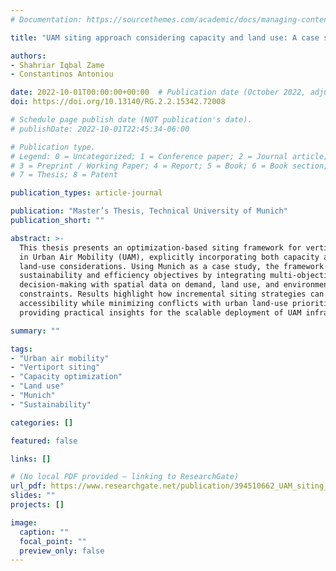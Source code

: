 ```yaml
---
# Documentation: https://sourcethemes.com/academic/docs/managing-content/

title: "UAM siting approach considering capacity and land use: A case study of Munich"

authors:
- Shahriar Iqbal Zame
- Constantinos Antoniou

date: 2022-10-01T00:00:00+00:00  # Publication date (October 2022, adjust if needed)
doi: https://doi.org/10.13140/RG.2.2.15342.72008

# Schedule page publish date (NOT publication's date).
# publishDate: 2022-10-01T22:45:34-06:00

# Publication type.
# Legend: 0 = Uncategorized; 1 = Conference paper; 2 = Journal article;
# 3 = Preprint / Working Paper; 4 = Report; 5 = Book; 6 = Book section;
# 7 = Thesis; 8 = Patent

publication_types: article-journal

publication: "Master’s Thesis, Technical University of Munich"
publication_short: ""

abstract: >-
  This thesis presents an optimization-based siting framework for vertiports
  in Urban Air Mobility (UAM), explicitly incorporating both capacity and
  land-use considerations. Using Munich as a case study, the framework balances
  sustainability and efficiency objectives by integrating multi-objective
  decision-making with spatial data on demand, land use, and environmental
  constraints. Results highlight how incremental siting strategies can optimize
  accessibility while minimizing conflicts with urban land-use priorities,
  providing practical insights for the scalable deployment of UAM infrastructure.

summary: ""

tags:
- "Urban air mobility"
- "Vertiport siting"
- "Capacity optimization"
- "Land use"
- "Munich"
- "Sustainability"

categories: []

featured: false

links: []

# (No local PDF provided — linking to ResearchGate)
url_pdf: https://www.researchgate.net/publication/394510662_UAM_siting_approach_considering_capacity_and_land_use_A_case_study_of_Munich?channel=doi&linkId=68a05c892c7d3e0029b11f6c&showFulltext=true
slides: ""
projects: []

image:
  caption: ""
  focal_point: ""
  preview_only: false
---
```

